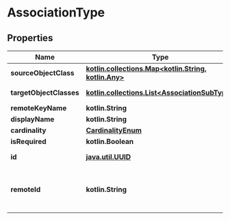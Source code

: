 
# AssociationType

## Properties
Name | Type | Description | Notes
------------ | ------------- | ------------- | -------------
**sourceObjectClass** | [**kotlin.collections.Map&lt;kotlin.String, kotlin.Any&gt;**](kotlin.Any.md) |  |  [optional] [readonly]
**targetObjectClasses** | [**kotlin.collections.List&lt;AssociationSubType&gt;**](AssociationSubType.md) |  |  [optional] [readonly]
**remoteKeyName** | **kotlin.String** |  |  [optional]
**displayName** | **kotlin.String** |  |  [optional]
**cardinality** | [**CardinalityEnum**](CardinalityEnum.md) |  |  [optional]
**isRequired** | **kotlin.Boolean** |  |  [optional]
**id** | [**java.util.UUID**](java.util.UUID.md) |  |  [optional] [readonly]
**remoteId** | **kotlin.String** | The third-party API ID of the matching object. |  [optional]



